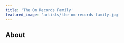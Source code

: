 ```yaml
---
title: 'The Om Records Family'
featured_image: 'artists/the-om-records-family.jpg'
---
```


## About


